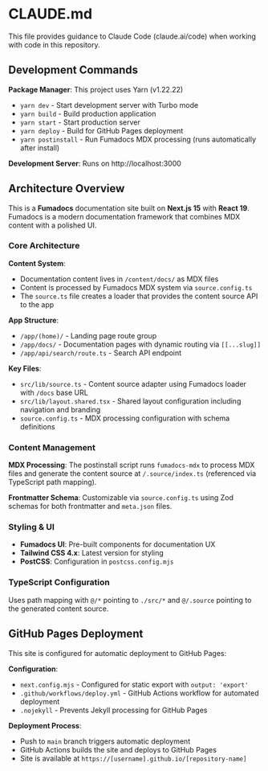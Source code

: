 # CLAUDE.md

This file provides guidance to Claude Code (claude.ai/code) when working with code in this repository.

## Development Commands

**Package Manager**: This project uses Yarn (v1.22.22)

- `yarn dev` - Start development server with Turbo mode
- `yarn build` - Build production application  
- `yarn start` - Start production server
- `yarn deploy` - Build for GitHub Pages deployment
- `yarn postinstall` - Run Fumadocs MDX processing (runs automatically after install)

**Development Server**: Runs on http://localhost:3000

## Architecture Overview

This is a **Fumadocs** documentation site built on **Next.js 15** with **React 19**. Fumadocs is a modern documentation framework that combines MDX content with a polished UI.

### Core Architecture

**Content System**:
- Documentation content lives in `/content/docs/` as MDX files
- Content is processed by Fumadocs MDX system via `source.config.ts`
- The `source.ts` file creates a loader that provides the content source API to the app

**App Structure**:
- `/app/(home)/` - Landing page route group
- `/app/docs/` - Documentation pages with dynamic routing via `[[...slug]]`
- `/app/api/search/route.ts` - Search API endpoint

**Key Files**:
- `src/lib/source.ts` - Content source adapter using Fumadocs loader with `/docs` base URL
- `src/lib/layout.shared.tsx` - Shared layout configuration including navigation and branding
- `source.config.ts` - MDX processing configuration with schema definitions

### Content Management

**MDX Processing**: The postinstall script runs `fumadocs-mdx` to process MDX files and generate the content source at `/.source/index.ts` (referenced via TypeScript path mapping).

**Frontmatter Schema**: Customizable via `source.config.ts` using Zod schemas for both frontmatter and `meta.json` files.

### Styling & UI

- **Fumadocs UI**: Pre-built components for documentation UX
- **Tailwind CSS 4.x**: Latest version for styling
- **PostCSS**: Configuration in `postcss.config.mjs`

### TypeScript Configuration

Uses path mapping with `@/*` pointing to `./src/*` and `@/.source` pointing to the generated content source.

## GitHub Pages Deployment

This site is configured for automatic deployment to GitHub Pages:

**Configuration**:
- `next.config.mjs` - Configured for static export with `output: 'export'`
- `.github/workflows/deploy.yml` - GitHub Actions workflow for automated deployment
- `.nojekyll` - Prevents Jekyll processing for GitHub Pages

**Deployment Process**:
- Push to `main` branch triggers automatic deployment
- GitHub Actions builds the site and deploys to GitHub Pages
- Site is available at `https://[username].github.io/[repository-name]`